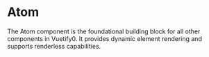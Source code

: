 # Atom

The Atom component is the foundational building block for all other components in Vuetify0. It provides dynamic element rendering and supports renderless capabilities.

<DocsPageFeatures />
